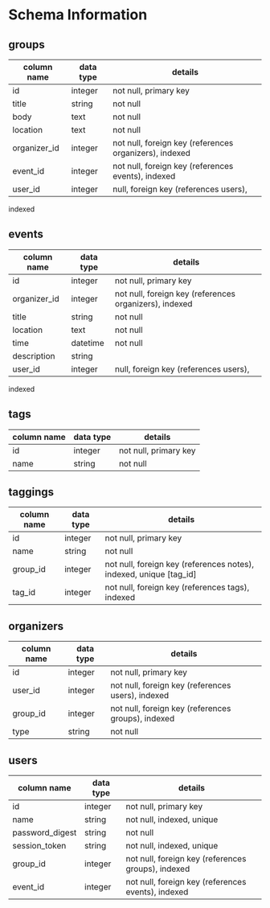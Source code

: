 # Schema Information

## groups
column name | data type | details
------------|-----------|-----------------------
id          | integer   | not null, primary key
title       | string    | not null
body        | text      | not null
location    | text      | not null
organizer_id| integer   | not null, foreign key (references organizers), indexed
event_id    | integer   | not null, foreign key (references events), indexed
user_id   | integer   | null, foreign key (references users),
indexed

## events
column name | data type | details
------------|-----------|-----------------------
id          | integer   | not null, primary key
organizer_id| integer   | not null, foreign key (references organizers), indexed
title       | string    | not null
location    | text      | not null
time        | datetime  | not null
description | string    |
user_id   | integer   | null, foreign key (references users),
indexed

## tags
column name | data type | details
------------|-----------|-----------------------
id          | integer   | not null, primary key
name        | string    | not null

## taggings
column name | data type | details
------------|-----------|-----------------------
id          | integer   | not null, primary key
name        | string    | not null
group_id    | integer   | not null, foreign key (references notes), indexed, unique [tag_id]
tag_id      | integer   | not null, foreign key (references tags), indexed

## organizers
column name | data type | details
------------|-----------|-----------------------
id          | integer   | not null, primary key
user_id     | integer   | not null, foreign key (references users), indexed
group_id    | integer   | not null, foreign key (references groups), indexed
type        | string    | not null

## users
column name     | data type | details
----------------|-----------|-----------------------
id              | integer   | not null, primary key
name            | string    | not null, indexed, unique
password_digest | string    | not null
session_token   | string    | not null, indexed, unique
group_id        | integer   | not null, foreign key (references groups), indexed
event_id        | integer   | not null, foreign key (references events), indexed
